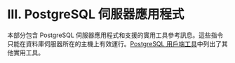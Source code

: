 # III. PostgreSQL 伺服器應用程式

本部分包含 PostgreSQL 伺服器應用程式和支援的實用工具參考訊息。這些指令只能在資料庫伺服器所在的主機上有效運行。[PostgreSQL 用戶端工具](../ii.-postgresql-yong-hu-duan-gong-ju/)中列出了其他實用工具。

